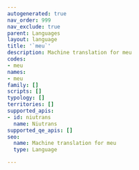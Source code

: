 ```yaml
---
autogenerated: true
nav_order: 999
nav_exclude: true
parent: Languages
layout: language
title: '`meu`'
description: Machine translation for meu
codes:
- meu
names:
- meu
family: []
scripts: []
typology: []
territories: []
supported_apis:
- id: niutrans
  name: Niutrans
supported_qe_apis: []
seo:
  name: Machine translation for meu
  type: Language

---
```


